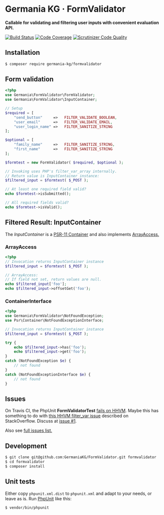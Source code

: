 # Germania KG · FormValidator

**Callable for validating and filtering user inputs with convenient evaluation API.**

[![Build Status](https://travis-ci.org/GermaniaKG/FormValidator.svg?branch=master)](https://travis-ci.org/GermaniaKG/FormValidator)
[![Code Coverage](https://scrutinizer-ci.com/g/GermaniaKG/FormValidator/badges/coverage.png?b=master)](https://scrutinizer-ci.com/g/GermaniaKG/FormValidator/?branch=master)
[![Scrutinizer Code Quality](https://scrutinizer-ci.com/g/GermaniaKG/FormValidator/badges/quality-score.png?b=master)](https://scrutinizer-ci.com/g/GermaniaKG/FormValidator/?branch=master)


## Installation

```bash
$ composer require germania-kg/formvalidator
```


## Form validation

```php
<?php
use Germania\FormValidator\FormValidator;
use Germania\FormValidator\InputContainer;

// Setup
$required = [
	"send_button"     =>   FILTER_VALIDATE_BOOLEAN,
	"user_email"      =>   FILTER_VALIDATE_EMAIL,
	"user_login_name" =>   FILTER_SANITIZE_STRING
];

$optional = [
	"family_name"     =>   FILTER_SANITIZE_STRING,
	"first_name"      =>   FILTER_SANITIZE_STRING
];

$formtest = new FormValidator( $required, $optional );

// Invoking uses PHP's filter_var_array internally.
// Return value is InputContainer instance:
$filtered_input = $formtest( $_POST );

// At least one required field valid?
echo $formtest->isSubmitted();

// All required fields valid?
echo $formtest->isValid();


```

## Filtered Result: InputContainer

The *InputContainer* is a 
[PSR-11 Container](https://github.com/php-fig/fig-standards/blob/master/accepted/PSR-11-container.md) and
also implements [ArrayAccess.](http://php.net/manual/de/class.arrayaccess.php)


### ArrayAccess

```php
<?php
// Invocation returns InputContainer instance
$filtered_input = $formtest( $_POST );

// ArrayAccess: 
// If field not set, return values are null.
echo $filtered_input['foo'];
echo $filtered_input->offsetGet('foo');
```

### ContainerInterface

```php
<?php
use Germania\FormValidator\NotFoundException;
use Psr\Container\NotFoundExceptionInterface;

// Invocation returns InputContainer instance
$filtered_input = $formtest( $_POST );

try {
	echo $filtered_input->has('foo');
	echo $filtered_input->get('foo');
}
catch (NotFoundException $e) {
	// not found
}
catch (NotFoundExceptionInterface $e) {
	// not found
}
```




## Issues

On Travis CI, the PhpUnit **FormValidatorTest** [fails on HHVM](https://travis-ci.org/GermaniaKG/FormValidator/jobs/190888985). Maybe this has something to do with [this HHVM filter_var issue](http://stackoverflow.com/questions/16756576/is-there-an-alternative-to-the-filter-var-function-in-php-when-using-hhvm) described on StackOverflow. Discuss at [issue #1][i1].

Also see [full issues list.][i0]

[i0]: https://github.com/GermaniaKG/FormValidator/issues 
[i1]: https://github.com/GermaniaKG/FormValidator/issues/1

## Development

```bash
$ git clone git@github.com:GermaniaKG/FormValidator.git formvalidator
$ cd formvalidator
$ composer install
```

## Unit tests

Either copy `phpunit.xml.dist` to `phpunit.xml` and adapt to your needs, or leave as is. 
Run [PhpUnit](https://phpunit.de/) like this:

```bash
$ vendor/bin/phpunit
```

